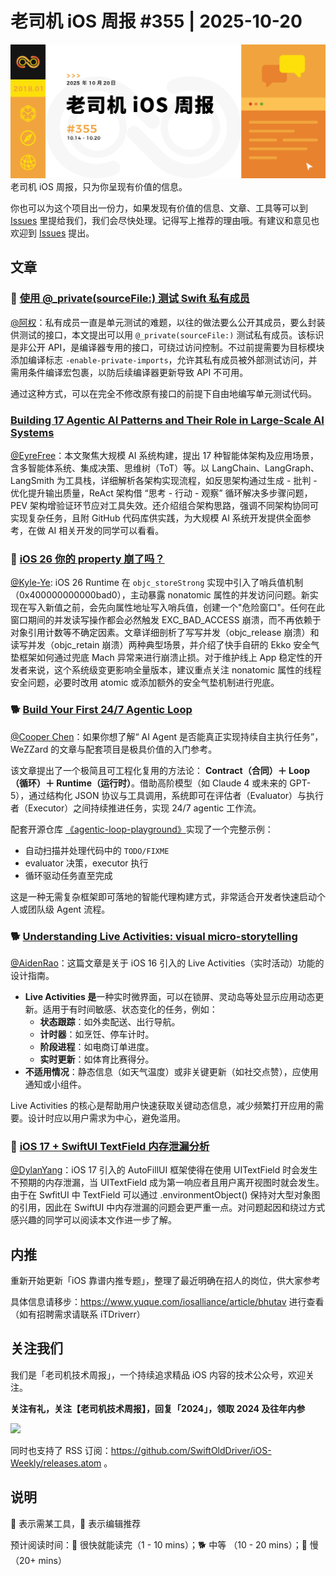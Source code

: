 # 老司机 iOS 周报 #355 | 2025-10-20

![ios-weekly](https://github.com/SwiftOldDriver/iOS-Weekly/blob/master/assets/weekly-header/355.jpg?raw=true)
老司机 iOS 周报，只为你呈现有价值的信息。

你也可以为这个项目出一份力，如果发现有价值的信息、文章、工具等可以到 [Issues](https://github.com/SwiftOldDriver/iOS-Weekly/issues) 里提给我们，我们会尽快处理。记得写上推荐的理由哦。有建议和意见也欢迎到 [Issues](https://github.com/SwiftOldDriver/iOS-Weekly/issues) 提出。

## 文章

### 🐎 [使用 @_private(sourceFile:) 测试 Swift 私有成员](https://kyleye.top/posts/swift-private-imports/)

[@阿权](https://github.com/bqlin)：私有成员一直是单元测试的难题，以往的做法要么公开其成员，要么封装供测试的接口，本文提出可以用 `@_private(sourceFile:)` 测试私有成员。该标识是非公开 API，是编译器专用的接口，可绕过访问控制。不过前提需要为目标模块添加编译标志 `-enable-private-imports`，允许其私有成员被外部测试访问，并需用条件编译宏包裹，以防后续编译器更新导致 API 不可用。

通过这种方式，可以在完全不修改原有接口的前提下自由地编写单元测试代码。

### [Building 17 Agentic AI Patterns and Their Role in Large-Scale AI Systems](https://levelup.gitconnected.com/building-17-agentic-ai-patterns-and-their-role-in-large-scale-ai-systems-f4915b5615ce)

[@EyreFree](https://github.com/EyreFree)：本文聚焦大规模 AI 系统构建，提出 17 种智能体架构及应用场景，含多智能体系统、集成决策、思维树（ToT）等。以 LangChain、LangGraph、LangSmith 为工具栈，详细解析各架构实现流程，如反思架构通过生成 - 批判 - 优化提升输出质量，ReAct 架构借 “思考 - 行动 - 观察” 循环解决多步骤问题，PEV 架构增验证环节应对工具失效。还介绍组合架构思路，强调不同架构协同可实现复杂任务，且附 GitHub 代码库供实践，为大规模 AI 系统开发提供全面参考，在做 AI 相关开发的同学可以看看。

### 🐎 [iOS 26 你的 property 崩了吗？](https://mp.weixin.qq.com/s/6jxpWDq4JWTpKmmCx3S3XA)

[@Kyle-Ye](https://github.com/Kyle-Ye): iOS 26 Runtime 在 `objc_storeStrong` 实现中引入了哨兵值机制（0x400000000000bad0），主动暴露 nonatomic 属性的并发访问问题。新实现在写入新值之前，会先向属性地址写入哨兵值，创建一个"危险窗口"。任何在此窗口期间的并发读写操作都会必然触发 EXC_BAD_ACCESS 崩溃，而不再依赖于对象引用计数等不确定因素。文章详细剖析了写写并发（objc_release 崩溃）和读写并发（objc_retain 崩溃）两种典型场景，并介绍了快手自研的 Ekko 安全气垫框架如何通过兜底 Mach 异常来进行崩溃止损。对于维护线上 App 稳定性的开发者来说，这个系统级变更影响全量版本，建议重点关注 nonatomic 属性的线程安全问题，必要时改用 atomic 或添加额外的安全气垫机制进行兜底。

### 🐕 [Build Your First 24/7 Agentic Loop](https://wezzard.com/post/2025/09/build-your-first-agentic-loop-9d22/)

[@Cooper Chen](https://github.com/cjlcooper)：如果你想了解“ AI Agent 是否能真正实现持续自主执行任务”，WeZZard 的文章与配套项目是极具价值的入门参考。

该文章提出了一个极简且可工程化复用的方法论：
**Contract（合同）＋ Loop（循环）＋ Runtime（运行时）**。借助高阶模型（如 Claude 4 或未来的 GPT-5），通过结构化 JSON 协议与工具调用，系统即可在评估者（Evaluator）与执行者（Executor）之间持续推进任务，实现 24/7 agentic 工作流。

配套开源仓库 [《agentic-loop-playground》](https://github.com/WeZZard/agentic-loop-playground)实现了一个完整示例：

- 自动扫描并处理代码中的 `TODO/FIXME`
- evaluator 决策，executor 执行
- 循环驱动任务直至完成

这是一种无需复杂框架即可落地的智能代理构建方式，非常适合开发者快速启动个人或团队级 Agent 流程。

### 🐕 [Understanding Live Activities: visual micro-storytelling](https://www.createwithswift.com/understanding-live-activities-visual-micro-storytelling/)

[@AidenRao](https://weibo.com/AidenRao)：这篇文章是关于 iOS 16 引入的 Live Activities（实时活动）功能的设计指南。

- **Live Activities 是**一种实时微界面，可以在锁屏、灵动岛等处显示应用动态更新。适用于有时间敏感、状态变化的任务，例如：
    - **状态跟踪**：如外卖配送、出行导航。
    - **计时器**：如烹饪、停车计时。
    - **阶段进程**：如电商订单进度。
    - **实时更新**：如体育比赛得分。
- **不适用情况**：静态信息（如天气温度）或非关键更新（如社交点赞），应使用通知或小组件。

Live Activities 的核心是帮助用户快速获取关键动态信息，减少频繁打开应用的需要。设计时应以用户需求为中心，避免滥用。

### 🐎 [iOS 17 + SwiftUI TextField 内存泄漏分析](https://kyleye.top/posts/swiftui-textfield-memory-leak/)

[@DylanYang](https://github.com/Dylan19Yang)：iOS 17 引入的 AutoFillUI 框架使得在使用 UITextField 时会发生不预期的内存泄漏，当 UITextField 成为第一响应者且用户离开视图时就会发生。由于在 SwfitUI 中 TextField 可以通过 .environmentObject() 保持对大型对象图的引用，因此在 SwiftUI 中内存泄漏的问题会更严重一点。对问题起因和绕过方式感兴趣的同学可以阅读本文作进一步了解。

## 内推

重新开始更新「iOS 靠谱内推专题」，整理了最近明确在招人的岗位，供大家参考

具体信息请移步：https://www.yuque.com/iosalliance/article/bhutav 进行查看（如有招聘需求请联系 iTDriverr）

## 关注我们

我们是「老司机技术周报」，一个持续追求精品 iOS 内容的技术公众号，欢迎关注。

**关注有礼，关注【老司机技术周报】，回复「2024」，领取 2024 及往年内参**

![](https://github.com/SwiftOldDriver/iOS-Weekly/blob/master/assets/qrcode_for_wechat.jpg?raw=true)

同时也支持了 RSS 订阅：https://github.com/SwiftOldDriver/iOS-Weekly/releases.atom 。

## 说明

🚧 表示需某工具，🌟 表示编辑推荐

预计阅读时间：🐎 很快就能读完（1 - 10 mins）；🐕 中等 （10 - 20 mins）；🐢 慢（20+ mins）
